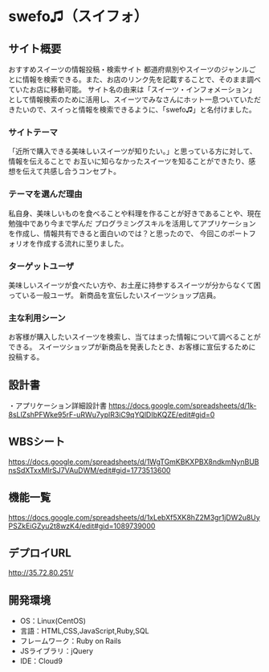 # swefo♫（スイフォ）

## サイト概要
おすすめスイーツの情報投稿・検索サイト
都道府県別やスイーツのジャンルごとに情報を検索できる。また、お店のリンク先を記載することで、そのまま調べていたお店に移動可能。
サイト名の由来は「スイーツ・インフォメーション」として情報検索のために活用し、スイーツでみなさんにホット一息ついていただきたいので、スイっと情報を検索できるように、「swefo♫」と名付けました。

### サイトテーマ
「近所で購入できる美味しいスイーツが知りたい。」と思っている方に対して、情報を伝えることで
お互いに知らなかったスイーツを知ることができたり、感想を伝えて共感し合うコンセプト。

### テーマを選んだ理由
私自身、美味しいものを食べることや料理を作ることが好きであることや、現在勉強中であり今まで学んだ
プログラミングスキルを活用してアプリケーションを作成し、情報共有できると面白いのでは？と思ったので、
今回このポートフォリオを作成する流れに至りました。

### ターゲットユーザ
美味しいスイーツが食べたい方や、お土産に持参するスイーツが分からなくて困っている一般ユーザ。
新商品を宣伝したいスイーツショップ店員。

### 主な利用シーン
お客様が購入したいスイーツを検索し、当てはまった情報について調べることができる。
スイーツショップが新商品を発表したとき、お客様に宣伝するために投稿する。

## 設計書
・アプリケーション詳細設計書
https://docs.google.com/spreadsheets/d/1k-8sLlZshPFWke95rF-uRWu7yplR3iC9qYQlDIbKQZE/edit#gid=0
## WBSシート
https://docs.google.com/spreadsheets/d/1WgTGmKBKXPBX8ndkmNynBUBnsSdXTxxMIrSJ7VAuDWM/edit#gid=1773513600
## 機能一覧
https://docs.google.com/spreadsheets/d/1xLebXf5XK8hZ2M3gr1jDW2u8UyPSZkEiGZyu2t8wzK4/edit#gid=1089739000
## デプロイURL
http://35.72.80.251/
## 開発環境
- OS：Linux(CentOS)
- 言語：HTML,CSS,JavaScript,Ruby,SQL
- フレームワーク：Ruby on Rails
- JSライブラリ：jQuery
- IDE：Cloud9

